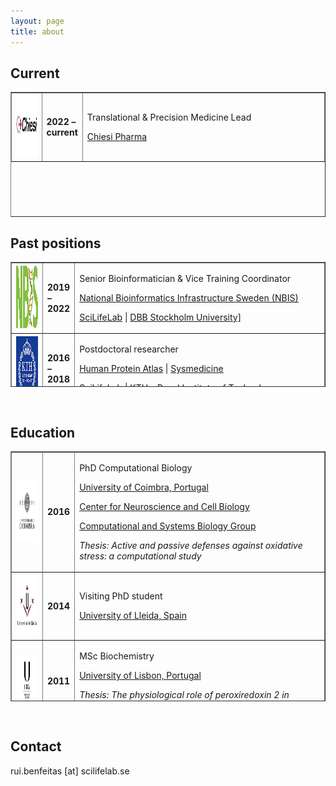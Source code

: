 ```yaml
---
layout: page
title: about
---
```


## Current

<table class="left" style="width: 100%; border-collapse: collapse; height: 200px;" border="1">
<tbody>
<tr style="height: 100px;">
<td style="width: 10%;">
	<img src="../includes/assets/img/logo/chiesi.png" width="100" height="100" /></td>
<td style="width: 10%;">
	<strong>2022 – current</strong></td>
<td style="width: 80%;">
	<p> Translational & Precision Medicine Lead</p>
	<p><a href="https://www.chiesi.com/en/home/">Chiesi Pharma</a></p>
</td>
</tr>
</tbody>
</table>


## Past positions

<table class="left" style="width: 100%; border-collapse: collapse; height: 200px;" border="1">
<tbody>

<tr style="height: 100px;">
<td style="width: 10%;">
	<img src="../includes/assets/img/logo/nbislogo-green.svg" width="100" height="100" /></td>
<td style="width: 10%;">
	<strong>2019 – 2022</strong></td>
<td style="width: 80%;">
	<p> Senior Bioinformatician & Vice Training Coordinator</p>
	<p><a href="https://www.nbis.se/about/staff/rui-benfeitas/">National Bioinformatics Infrastructure Sweden (NBIS)</a></p>
	<p><a href="www.scilifelab.se">SciLifeLab</a> | <a href="https://www.dbb.su.se/">DBB Stockholm University]</a></p></td>
</tr>

<tr style="height: 100px;">
<td style="width: 10%;">
	<img src="../includes/assets/img/logo/KTH.png" width="100" height="100" /> </td>
<td style="width: 10%;">
	<strong>2016 – 2018</strong></td>
<td style="width: 80%;">
	<p>Postdoctoral researcher</p>  
	<p><a href="https://www.proteinatlas.org/">Human Protein Atlas</a> | <a href="sysmedicine.com">Sysmedicine</a></p>
	<p><a href="www.scilifelab.se">SciLifeLab</a> | <a href="kth.se">KTH – Royal Institute of Technology</a></p></td>
</tr>
</tbody>
</table>

<p>&nbsp;</p>

## Education
<table class="left" style="width: 100%; border-collapse: collapse; height: 400px;" border="1">
<tbody>
	<tr style="height: 100px;">
		<td style="width: 10%;">
			<img src="../includes/assets/img/logo/UC.png" width="100" height="100" /></td>
		<td style="width: 10%;">
			<strong>2016</strong></td>
		<td style="width: 80%;">
			<p> PhD Computational Biology</p>
			<p><a href="https://www.uc.pt/fctuc">University of Coimbra, Portugal</a></p>
			<p><a href="http://www.cnbc.pt/">Center for Neuroscience and Cell Biology</a></p>
			<p><a href="http://www.cnbc.pt/research/department_group_show.asp?iddep=1947&idgrp=1310">Computational and Systems Biology Group</a></p>
			<p><em>Thesis: Active and passive defenses against oxidative stress: a computational study </em></p></td>
	</tr>
	<tr style="height: 100px;">
		<td style="width: 10%;">
			<img src="../includes/assets/img/logo/ULl.png" width="100" height="100" /></td>
		<td style="width: 10%;">
			<strong>2014</strong></td>
		<td style="width: 80%;">
			<p>Visiting PhD student</p>
			<p><a href="https://www.irblleida.org/en/research/14/systems-biology-and-statistical-methods-for-biomedical-research"> University of Lleida, Spain</a></p></td>
	</tr>
	<tr style="height: 100px;">
		<td style="width: 10%;">
			<img src="../includes/assets/img/logo/UL.png" width="100" height="80" /></td>
		<td style="width: 10%;">
			<strong>2011</strong></td>
		<td style="width: 80%;">
			<p>MSc Biochemistry</p>
			<p><a href="https://ciencias.ulisboa.pt/en"> University of Lisbon, Portugal</a></p>
			<p><em>Thesis: The physiological role of peroxiredoxin 2 in human erythrocytes. A kinetic analysis.</em></p></td>
	</tr>
	<tr style="height: 100px;">
		<td style="width: 10%;">
			<img src="../includes/assets/img/logo/UC.png" width="100" height="100" /></td>
		<td style="width: 10%;">
			<strong>2008</strong></td>
		<td style="width: 80%;">
			<p>BSc Biology</p>
			<p><a href="https://www.uc.pt/fctuc"> University of Coimbra, Portugal</a></p></td>
	</tr>
</tbody>
</table>

<p>&nbsp;</p>

## Contact

rui.benfeitas [at] scilifelab.se